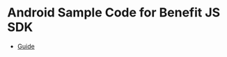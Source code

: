 # Android Sample Code for Benefit JS SDK

* [Guide](https://buzzvil.atlassian.net/wiki/spaces/BDG/pages/723877895/BuzzAd-Benefit+Web+SDK+AOS)
